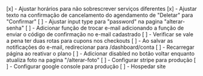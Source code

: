 [x] - Ajustar horários para não sobrescrever serviços diferentes
[x] - Ajustar texto na confirmação de cancelamento do agendamento de "Deletar" para "Confirmar"
[ ] - Ajustar input type para "password" na pagina "alterar-senha"
[ ] - Adicionar função de trocar e-mail adicionando a função de enviar o código de confirmação no e-mail cadastrado
[ ] - Verificar se vale a pena ter duas rotas para cupons nos checkouts
[ ] - Ao salvar as notificações do e-mail, redirecionar para /dashboard/conta
[ ] - Recarregar página ao reativar o plano
[ ] - Adicionar disabled no botão voltar enquanto atualiza foto na pagina "/alterar-foto"
[ ] - Configurar stripe para produção
[ ] - Configurar google console para produção
[ ] - Hospedar site
